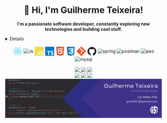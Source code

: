 <h1 align="center">
  👋 Hi, I'm Guilherme Teixeira!
</h1>

<p align="center">
  <b>I'm a passionate software developer, constantly exploring new technologies and building cool stuff. </b>
</p>

<details>
  <ul>
    <li>🎓 Currently pursuing a Bachelor's degree in Computer Science</li>
    <li>💻 Focused on front-end and full-stack development</li>
    <li>🌱 Always eager to learn and explore new technologies</li>
    <li>💬 Open to collaboration and sharing knowledge with others</li>
    <li>🚀 Passionate about building user-friendly and efficient software solutions</li>
  </ul>
</details>

<div align="center" valign="top"><br>
  <img align="center" alt="React" height="30" width="30" src="https://raw.githubusercontent.com/devicons/devicon/master/icons/react/react-original.svg">
  <img align="center" alt="Js" height="30" width="30" src="https://www.vectorlogo.zone/logos/java/java-icon.svg">
  <img align="center" alt="Js" height="30" width="30" src="https://raw.githubusercontent.com/devicons/devicon/master/icons/javascript/javascript-plain.svg">
  <img align="center" alt="Js" height="30" width="30" src="https://raw.githubusercontent.com/devicons/devicon/master/icons/typescript/typescript-plain.svg">
  <img align="center" alt="HTML" height="30" width="30" src="https://raw.githubusercontent.com/devicons/devicon/master/icons/html5/html5-original.svg">
  <img align="center" alt="CSS" height="30" width="30" src="https://raw.githubusercontent.com/devicons/devicon/master/icons/css3/css3-original.svg">
  <img align="center" alt="git" height="30" width="30" src="https://raw.githubusercontent.com/devicons/devicon/master/icons/git/git-original.svg">
  <img align="center" alt="github" height="30" width="30" src="https://raw.githubusercontent.com/devicons/devicon/master/icons/github/github-original.svg"> 
  <img align="center" alt="spring" height="30" width="30" src="https://www.vectorlogo.zone/logos/springio/springio-icon.svg"> 
  <img align="center" alt="postman" height="30" width="30" src="https://www.vectorlogo.zone/logos/getpostman/getpostman-icon.svg"> 
  <img align="center" alt="aws" height="30" width="30" src="https://github.com/leandrocgsi/leandrocgsi/blob/main/svg_logos/amazon_aws-icon.png"> 
  <img align="center" alt="mysql" height="30" width="30" src="https://www.vectorlogo.zone/logos/mysql/mysql-icon.svg"> 
</div><br>

<div align="center" color="#fff">
  <a href="https://github.com/Teixeiraass">
    <img height="150em" src="https://github-readme-stats.vercel.app/api?username=Teixeiraass&count_private=true&include_all_commits=true&show_icons=true&hide_border=true&show_owner=true&theme=default"/>
    <img height="150em" src="https://github-readme-stats.vercel.app/api/top-langs/?username=Teixeiraass&theme=default&hide_border=false&&layout=compact"/>
    <img height="180em" src="https://github-readme-streak-stats.herokuapp.com/?user=Teixeiraass&show_icons=true&hide_border=true&count_private=true&include_all_commits=true&theme=default" />
  </a>
</div>

<div align="center">
  <a href="https://www.instagram.com/guiguisantost/" target="_blank"><img src="https://img.shields.io/badge/-Instagram-%23E4405F?style=for-the-badge&logo=instagram&logoColor=white" target="_blank"></a>
  <a href="https://www.linkedin.com/in/guilherme-teixeira-aa35bb1ba/" target="_blank"><img src="https://img.shields.io/badge/-LinkedIn-%230077B5?style=for-the-badge&logo=linkedin&logoColor=white" target="_blank"></a> 
  <a href="mailto:guist2017@hotmail.com"><img src="https://img.shields.io/badge/-Gmail-%23333?style=for-the-badge&logo=gmail&logoColor=white" target="_blank"></a>
</div>

<img src="./github/assets/image/header-readme.svg" alt="banner de Guilherme Teixeira"/>
